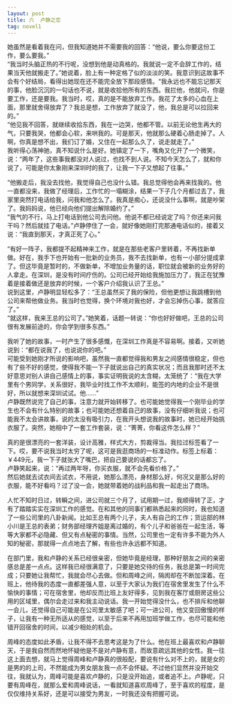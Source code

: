 ```yaml
---
layout: post
title: 六  卢静之恋
tag: novel1
---
```


她虽然是看着我在问，但我知道她并不需要我的回答：“他说，要么你要这份工作，要么要我。”<br />
 “我当时头脑正热的不行呢，没想到他是动真格的。我就说一定不会辞工作的，结果当天他就搬走了。”她说着，脸上有一种定格了似的淡淡的笑。我意识到这故事不会有个好结局，看得出她现在还不能完全放下那段感情。“我永远也不能忘记那天的事，他脸沉沉的一句话也不说，就是收拾他所有的东西。我拦他，他就问，你是要工作，还是要我。我当时，哎，真的是不能放弃工作。我花了太多的心血在上面，那里就舍得放弃了？我总是想，工作放弃了就没了，他，我总是可以拉回来的。”<br />
“他见我不回答，就继续收拾东西，我在一边哭，他都不管。以前无论他生再大的气，只要我哭，他都会心软，来哄我的。可是那天，他就那么硬着心肠走掉了。人啊，你真是想不出，我们订了婚，又住在一起那么久了，说走就走了。”<br />
我听得心荡神驰，真不知说什么是好。她镇定了一下，嘴角又化开了一个微笑，说：“两年了，这些事我都没对人说过，也找不到人说。不知今天怎么了，就和你说了，可能是你太象刚来深圳时的我了，让我一下子又想起了往事。”

“他搬走后，我没去找他，我觉得自己也没什么错。我总觉得他会再来找我的。他一直都没来，我做了经理后，工作忙的一塌糊涂，结果一下子几个月都过去了，我家里突然打电话给我，问我和他怎么了。我真是痴心，还说没什么事啊，就是吵架了。我妈妈说，他已经向他们提出解除婚约了。”<br />
“我气的不行，马上打电话到他公司去问他。他说不都已经说定了吗？你还来问我干吗？然后就挂了电话。”卢静停住了一会，就好像她刚打完那通电话似的，接着又说：“我直到那天，才真正死了心。”

“有好一阵子，我都提不起精神来工作，就是在那些老客户里转着，不再找新单做。好在，我手下也开始有一批新的业务员，我不去找新单，也有一小部分提成拿了。但这毕竟是暂时的，不做新单，不增加业务量的话，职位就会被新的业务好的人拿走。在深圳，是没有时间疗伤的。公司已经开始给我施加压力了，我正在犹豫着是接着做还是放弃的时候，一个客户介绍我认识了王总。”<br />
说到这里，卢静明显轻松多了：“王总虽然买了我的保险，但他更想让我跳槽到他公司来帮他做业务。我当时也觉得，换个环境对我也好，才会忘掉伤心事，就答应了。”<br />
“就这样，我来王总的公司了。”她笑着，话题一转说：“你也好好做吧，王总的公司很有发展前途的，你会学到很多东西。”

我听了她的故事，一时产生了很多感慨，在深圳工作真是不容易啊。接着，又听她说到：“都在说我了，也说说你的吧。”<br />
可能受到她刚才所说的影响吧，虽然我一直都觉得我和男友之间感情很稳定，但也有了些不好的感觉，使得我不能一下子就说出自己的真实状况；而且我那时还不太好意思对别人讲自己感情上的事，事实证明我说的太含糊，太笼统了：“我在大学里有个男同学，关系很好，我毕业时找工作不太顺利，能签的内地的企业不是很好，所以就想来深圳试试。他……”<br />
卢静既然说完了自己的事，注意力就开始转移了。也可能她觉得我一个刚毕业的学生也不会有什么特别的故事；也可能她还想着自己的故事，没有仔细听我说；也可能我不太会讲故事，说的太没有吸引力，在我开头想说我的故事时，她已经开始挑衣服了。突然，她相中了一套工作套装，说：“菁菁，你看这件怎么样？”

真的是很漂亮的一套洋装，设计高雅，样式大方，剪裁得当。我拉过标签看了一下。哎，要不说我当时太穷了呢，这可是我逛商场的一标准动作。标签上标着：￥449元，我一下子就张大了嘴巴，把自己要说的话都忘了。<br />
卢静笑起来，说：“再过两年呀，你买衣服，就不会先看价格了。”<br />
然后她就去试衣间去试衣，不用说，她那么漂亮，身材那么好，何况又是那么好的衣服，能不好看吗？过了没一会，她就带着她的战利品和我一起走出了商场。

人忙不知时日过，转瞬之间，进公司就三个月了，试用期一过，我顺得转了正，才有了踏踏实实在深圳工作的感觉。在和其他的同事们都熟悉起来的同时，我也知道了一些公司里的八卦新闻。比如王总有两个儿子，夫人有自己的工作；货运部的林小川是王总的表弟；财务部经理齐姐是离过婚的，有个儿子和爸爸在一起生活，等等大家都不必隐藏、但又有点秘密的事情。当然，公司里也一定有许多不能为外人知的秘密，那就得一点点地去了解，有些也许永远都不知道。

在部门里，我和卢静的关系已经很亲密，但她毕竟是经理，那种好朋友之间的亲密感总是差一点点。这样我已经很满意了，只要是她交待的任务，我总是第一时间完成；只要她让我帮忙，我就会尽心去做。但和周峰之间，隔阂却在不断加深着。在班上，他待我的态度一直都差强人意，以至于大家认为我们在宿舍里发生了什么不愉快的事情；可在宿舍里，他却反而比班上友好得多，见到我在客厅或厨房这些公用的区域里，偶尔会走过来和我主动说话。我一开始觉得没什么，也不排斥和他聊一会儿，还觉得自己可能是在公司里太敏感了吧；可一进公司，他又变回傲慢的样子，让我有一种无所适从的感觉，以至于后来不再用加班学做工作，也尽可能和他错开回宿舍的时间，以减少相处的机会。

周峰的态度如此矛盾，让我不得不去思考这是为了什么。他在班上最喜欢和卢静聊天，于是我自然而然地怀疑他是不是对卢静有意，而故意疏远其他的女性。我一往这上面去想，就马上觉得周峰和卢静真的很般配，要说有什么对不上的，就是女的是男的的上司，不然能成为男女朋友我一点不会怀疑。不过他们显然并没开始交往，我就认为，周峰可能是喜欢卢静的，只是没开始追，或者追不上。卢静呢，只要有周峰在，就那么爱和周峰说话，一看就知道喜欢周峰了，至于喜欢的程度，是仅仅维持关系好，还是可以接受为男友，一时我还没有把握可说。
